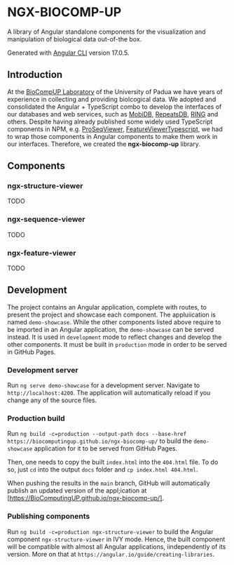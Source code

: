# NGX-BIOCOMP-UP

A library of Angular standalone components for the visualization and manipulation of biological data out-of-the box. 

Generated with [Angular CLI](https://github.com/angular/angular-cli) version 17.0.5.

## Introduction

At the [BioCompUP Laboratory](https://protein.bio.unipd.it/) of the University of Padua we have years of experience in collecting and providing biolcogical data.
We adopted and consolidated the Angular + TypeScript combo to develop the interfaces of our databases and web services, such as [MobiDB](https://mobidb.org/), 
[RepeatsDB](https://repeatsdb.bio.unipd.it/), [RING](https://ring.biocomputingup.it/) and others. Despite having already published some widely used TypeScript 
components in NPM, e.g. [ProSeqViewer](https://www.npmjs.com/package/proseqviewer), [FeatureViewerTypescript](https://www.npmjs.com/package/feature-viewer-typescript),
we had to wrap those components in Angular components to make them work in our interfaces. Therefore, we created the **ngx-biocomp-up** library.

## Components

### ngx-structure-viewer
TODO

### ngx-sequence-viewer
TODO

### ngx-feature-viewer
TODO

## Development

The project contains an Angular application, complete with routes, to present the project and showcase each component. The appluiication is named `demo-showcase`.
While the other components listed above require to be imported in an Angular application, the `demo-showcase` can be served instead. It is used in `development` mode
to reflect changes and develop the other components. It must be built in `production` mode in order to be served in GitHub Pages.

### Development server
Run `ng serve demo-showcase` for a development server. Navigate to `http://localhost:4200`. The application will automatically reload if you change any of the source files.

### Production build
Run `ng build -c=production --output-path docs --base-href https://biocomputingup.github.io/ngx-biocomp-up/` to build the `demo-showcase` application for it to be served from GitHub Pages.

Then, one needs to copy the built `index.html` into the `404.html` file. To do so, just `cd` into the output `docs` folder and `cp index.html 404.html`.

When pushing the results in the `main` branch, GitHub will automatically publish an updated version of the appl;ication at [https://BioComputingUP.github.io/ngx-biocomp-up/].

### Publishing components
Run `ng build -c=production ngx-structure-viewer` to build the Angular component `ngx-structure-viewer` in IVY mode. Hence, the built component will be compatible with almost all 
Angular applications, iindependently of its version. More on that at `https://angular.io/guide/creating-libraries`.

